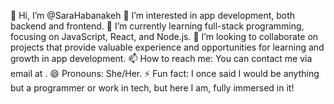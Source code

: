 👋 Hi, I’m @SaraHabanakeh
👀 I’m interested in app development, both backend and frontend.
🌱 I’m currently learning full-stack programming, focusing on JavaScript, React, and Node.js.
💞️ I’m looking to collaborate on projects that provide valuable experience and opportunities for learning and growth in app development.
📫 How to reach me: You can contact me via email at .
😄 Pronouns: She/Her.
⚡ Fun fact: I once said I would be anything but a programmer or work in tech, but here I am, fully immersed in it!

<!---
SaraHabanakeh/SaraHabanakeh is a ✨ special ✨ repository because its `README.md` (this file) appears on your GitHub profile.
You can click the Preview link to take a look at your changes.
--->
